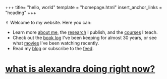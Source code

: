 +++
title= "hello, world"
template = "homepage.html"
insert_anchor_links = "heading"
+++

<span class="og">✌︎</span> Welcome to my website. Here you can: 

- Learn more [about me](./about), the [research](./research) I publish, and the [courses](./teaching) I teach.
- Check out the [book log](@/readinglog.md) I've been keeping for almost 30 years, or see what [movies](./log) I've been watching recently. 
- Read my [blog](./blog/) or subscribe to the [feed](https://nonmodernist.com/blog/index.xml).


# [what is alexandra doing right now?](./is/)